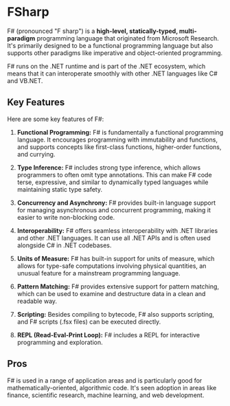 # FSharp

F# (pronounced "F sharp") is a **high-level, statically-typed, multi-paradigm** programming language that originated from Microsoft Research. It's primarily designed to be a functional programming language but also supports other paradigms like imperative and object-oriented programming.

F# runs on the .NET runtime and is part of the .NET ecosystem, which means that it can interoperate smoothly with other .NET languages like C# and VB.NET.

## Key Features

Here are some key features of F#:

1. **Functional Programming:** F# is fundamentally a functional programming language. It encourages programming with immutability and functions, and supports concepts like first-class functions, higher-order functions, and currying.

2. **Type Inference:** F# includes strong type inference, which allows programmers to often omit type annotations. This can make F# code terse, expressive, and similar to dynamically typed languages while maintaining static type safety.

3. **Concurrency and Asynchrony:** F# provides built-in language support for managing asynchronous and concurrent programming, making it easier to write non-blocking code.

4. **Interoperability:** F# offers seamless interoperability with .NET libraries and other .NET languages. It can use all .NET APIs and is often used alongside C# in .NET codebases.

5. **Units of Measure:** F# has built-in support for units of measure, which allows for type-safe computations involving physical quantities, an unusual feature for a mainstream programming language.

6. **Pattern Matching:** F# provides extensive support for pattern matching, which can be used to examine and destructure data in a clean and readable way.

7. **Scripting:** Besides compiling to bytecode, F# also supports scripting, and F# scripts (.fsx files) can be executed directly.

8. **REPL (Read-Eval-Print Loop):** F# includes a REPL for interactive programming and exploration.

## Pros

F# is used in a range of application areas and is particularly good for mathematically-oriented, algorithmic code. It's seen adoption in areas like finance, scientific research, machine learning, and web development.
